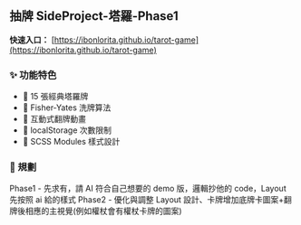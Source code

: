 ## 抽牌 SideProject-塔羅-Phase1

**快速入口：** [https://ibonlorita.github.io/tarot-game](https://ibonlorita.github.io/tarot-game)

### ✨ 功能特色

- 🎴 15 張經典塔羅牌
- 🎲 Fisher-Yates 洗牌算法
- 💫 互動式翻牌動畫
- 💾 localStorage 次數限制
- 🎨 SCSS Modules 樣式設計

### 📂 規劃

Phase1 - 先求有，請 AI 符合自己想要的 demo 版，邏輯抄他的 code，Layout 先按照 ai 給的樣式
Phase2 - 優化與調整 Layout 設計、卡牌增加底牌卡圖案+翻牌後相應的主視覺(例如權杖會有權杖卡牌的圖案)
